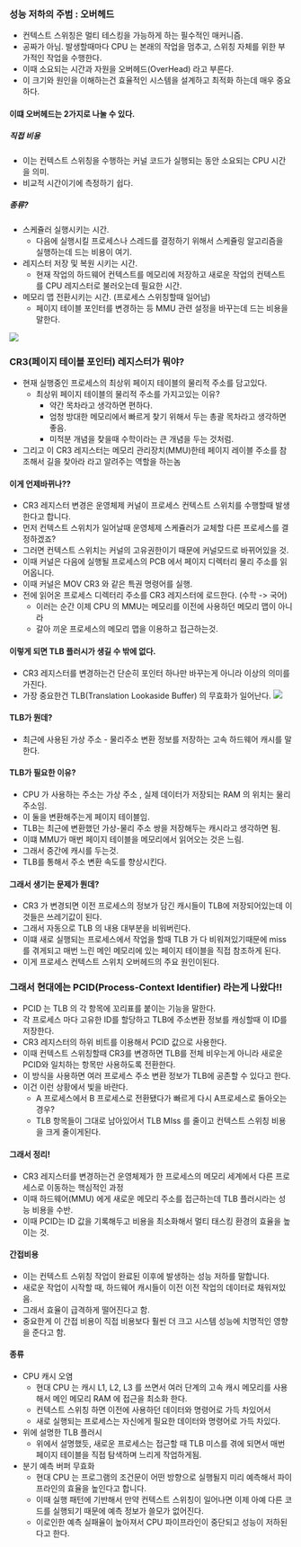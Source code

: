 
### 성능 저하의 주범 : 오버헤드 

- 컨텍스트 스위칭은 멀티 테스킹을 가능하게 하는 필수적인 매커니즘. 
- 공짜가 아님. 발생할때마다 CPU 는 본래의 작업을 멈추고, 스위칭 자체를 위한 부가적인 작업을 수행한다. 
- 이때 소요되는 시간과 자원을 오버헤드(OverHead) 라고 부른다. 
- 이 크기와 원인을 이해하는건 효율적인 시스템을 설계하고 최적화 하는데 매우 중요하다. 

#### 이떄 오버헤드는  2가지로 나눌 수 있다.

##### 직접 비용 

- 이는 컨텍스트 스위칭을 수행하는 커널 코드가 실행되는 동안 소요되는 CPU 시간을 의미. 
- 비교적 시간이기에 측정하기 쉽다. 

##### 종류? 

- 스케쥴러 실행시키는 시간.
	-  다음에 실행시킬 프로세스나 스레드를 결정하기 위해서 스케쥴링 알고리즘을 실행하는데 드는 비용이 여기.
- 레지스터 저장 및 복원 시키는 시간. 
	- 현재 작업의 하드웨어 컨텍스트를 메모리에 저장하고 새로운 작업의 컨텍스트를 CPU 레지스터로 불러오는데 필요한 시간. 
- 메모리 맵 전환시키는 시간. (프로세스 스위칭할때 일어남)
	- 페이지 테이블 포인터를 변경하는 등 MMU 관련 설정을 바꾸는데 드는 비용을 말한다. 

![](https://i.imgur.com/3JL3HYB.png)

### CR3(페이지 테이블 포인터) 레지스터가 뭐야? 

- 현재 실행중인 프로세스의 최상위 페이지 테이블의 물리적 주소를 담고있다. 
	- 최상위 페이지 테이블의 물리적 주소를 가지고있는 이유?
		- 약간 목차라고 생각하면 편하다. 
		- 엄청 방대한 메모리에서 빠르게 찾기 위해서 두는 총괄 목차라고 생각하면 좋음. 
		- 미적분 개념을 찾을때 수학이라는 큰 개념을 두는 것처럼. 
- 그리고 이 CR3 레지스터는 메모리 관리장치(MMU)한테 페이지 레이블 주소를 참조해서 길을 찾아라 라고 알려주는 역할을 하는놈

#### 이게 언제바뀌나??

- CR3 레지스터 변경은 운영체제 커널이 프로세스 컨텍스트 스위치를 수행할때 발생한다고 합니다. 
- 먼저 컨텍스트 스위치가 일어날때 운영체제 스케쥴러가 교체할 다른 프로세스를 결정하겠죠? 
- 그러면 컨텍스트 스위치는 커널의 고유권한이기 때문에 커널모드로 바뀌어있을 것. 
- 이때 커널은 다음에 실행될 프로세스의 PCB 에서 페이지 디렉터리 물리 주소를 읽어옵니다. 
- 이때 커널은 MOV CR3 와 같은 특권 명령어를 실행.
- 전에 읽어온 프로세스 디렉터리 주소를 CR3 레지스터에 로드한다. (수학 -> 국어)
	- 이러는 순간 이제 CPU 의 MMU는 메모리를 이전에 사용하던 메모리 맵이 아니라
	- 갈아 끼운 프로세스의 메모리 맵을 이용하고 접근하는것. 


#### 이렇게 되면 TLB 플러시가 생길 수 밖에 없다. 

- CR3 레지스터를 변경하는건 단순히 포인터 하나만 바꾸는게 아니라 이상의 의미를 가진다. 
- 가장 중요한건 TLB(Translation Lookaside Buffer) 의 무효화가 일어난다. 
![](https://i.imgur.com/PTQQqTt.png)


#### TLB가 뭔데? 
- 최근에 사용된 가상 주소 - 물리주소 변환 정보를 저장하는 고속 하드웨어 캐시를 말한다. 

#### TLB가 필요한 이유? 

- CPU 가 사용하는 주소는 가상 주소 , 실제 데이터가 저장되는 RAM 의 위치는 물리주소임. 
- 이 둘을 변환해주는게 페이지 테이블임. 
- TLB는 최근에 변환했던 가상-물리 주소 쌍을 저장해두는 캐시라고 생각하면 됨. 
- 이떄 MMU가 매번 페이지 테이블을 메모리에서 읽어오는 것은 느림. 
- 그래서 중간에 캐시를 두는것. 
- TLB를 통해서 주소 변환 속도를 향상시킨다. 

#### 그래서 생기는 문제가 뭔데?

-  CR3 가 변경되면 이전 프로세스의 정보가 담긴 캐시들이 TLB에 저장되어있는데 이것들은 쓰레기값이 된다.
- 그래서 자동으로 TLB 의 내용 대부분을 비워버린다. 
- 이떄 새로 실행되는 프로세스에서 작업을 할때 TLB 가 다 비워져있기때문에 miss 를 겪게되고 매번 느린 메인 메모리에 있는 페이지 테이블을 직접 참조하게 된다.
- 이게 프로세스 컨텍스트 스위치 오버헤드의 주요 원인이된다. 


### 그래서 현대에는 PCID(Process-Context Identifier) 라는게 나왔다!!

- PCID 는 TLB 의 각 항목에 꼬리표를 붙이는 기능을 말한다. 
- 각 프로세스 마다 고유한 ID를 할당하고 TLB에 주소변환 정보를 캐싱할때 이 ID를 저장한다. 
- CR3 레지스터의 하위 비트를 이용해서 PCID 값으로 사용한다. 
- 이때 컨텍스트 스위칭할때 CR3를 변경하면 TLB를 전체 비우는게 아니라 새로운 PCID와 일치하는 항목만 사용하도록 전환한다. 
- 이 방식을 사용하면 여러 프로세스 주소 변환 정보가 TLB에 공존할 수 있다고 한다. 
- 이건 이런 상황에서 빛을 바란다.
	- A 프로세스에서 B 프로세스로 전환됐다가 빠르게 다시 A프로세스로 돌아오는경우? 
	- TLB 항목들이 그대로 남아있어서 TLB MIss 를 줄이고 컨텍스트 스위칭 비용을 크게 줄이게된다. 


#### 그래서 정리!

- CR3 레지스터를 변경하는건 운영체제가 한 프로세스의 메모리 세계에서 다른 프로세스로 이동하는 핵심적인 과정
- 이때 하드웨어(MMU) 에게 새로운 메모리 주소를 접근하는데 TLB 플러시라는 성능 비용을 수반. 
- 이때 PCID는 ID 값을 기록해두고 비용을 최소화해서 멀티 태스킹 환경의 효율을 높이는 것. 

#### 간접비용

- 이는 컨텍스트 스위칭 작업이 완료된 이후에 발생하는 성능 저하를 말합니다. 
- 새로운 작업이 시작할 때, 하드웨어 캐시들이 이전 이전 작업의 데이터로 채워져있음. 
- 그래서 효율이 급격하게 떨어진다고 함. 
- 중요한게 이 간접 비용이 직접 비용보다 훨씬 더 크고 시스템 성능에 치명적인 영향을 준다고 함. 

#### 종류

- CPU 캐시 오염 
	- 현대 CPU 는 캐시 L1, L2, L3 를 쓰면서 여러 단계의 고속 캐시 메모리를 사용해서 메인 메모리 RAM 에 접근을 최소화 한다.
	- 컨텍스트 스위칭 하면 이전에 사용하던 데이터와 명령어로 가득 차있어서 
	- 새로 실행되는 프로세스는 자신에게 필요한 데이터와 명령어로 가득 차있다. 
- 위에 설명한 TLB 플러시
	- 위에서 설명했듯, 새로운 프로세스는 접근할 때 TLB 미스를 겪에 되면서 매번 페이지 테이블을 직접 탐색하며 느리게 작업하게됨. 
- 분기 예측 버퍼 무효화
	- 현대 CPU 는 프로그램의 조건문이 어떤 방향으로 실행될지 미리 예측해서 파이프라인의 효율을 높인다고 합니다. 
	- 이때 실행 패턴에 기반해서 만약 컨텍스트 스위칭이 일어나면 이제 아예 다른 코드를 실행되기 때문에 예측 정보가 쓸모가 없어진다. 
	- 이로인한 예측 실패율이 높아져서 CPU 파이프라인이 중단되고 성능이 저하된다고 한다. 


